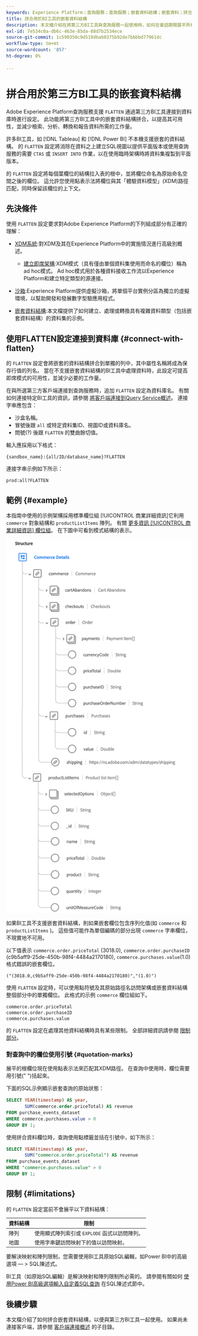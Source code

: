 ```yaml
---
keywords: Experience Platform；查詢服務；查詢服務；嵌套資料結構；嵌套資料；拼合；拼合嵌套資料；
title: 拼合用於BI工具的嵌套資料結構
description: 本文檔介紹在將第三方BI工具與查詢服務一起使用時，如何在會話期間展平所有表和視圖的XDM架構。
exl-id: 7e534c0a-db6c-463e-85da-88d7b2534ece
source-git-commit: 1c590350c9d519dba60375b92de7bbbbd77961dc
workflow-type: tm+mt
source-wordcount: '857'
ht-degree: 0%

---
```


# 拼合用於第三方BI工具的嵌套資料結構

Adobe Experience Platform查詢服務支援 `FLATTEN` 通過第三方BI工具連接到資料庫時進行設定。 此功能將第三方BI工具中的嵌套資料結構拼合，以提高其可用性，並減少檢索、分析、轉換和報告資料所需的工作量。

許多BI工具，如 [!DNL Tableau] 和 [!DNL Power BI] 不本機支援嵌套的資料結構。 的 `FLATTEN` 設定將消除在資料之上建立SQL視圖以提供平面版本或使用查詢服務的需要 `CTAS` 或 `INSERT INTO` 作業，以在使用臨時架構時將資料集複製到平面版本。

的 `FLATTEN` 設定將每個葉欄位的結構拉入表的根中，並將欄位命名為原始命名空間之後的欄位。 這允許您使用點表示法將欄位與其「體驗資料模型」(XDM)路徑匹配，同時保留該欄位的上下文。

## 先決條件

使用 `FLATTEN` 設定要求對Adobe Experience Platform的下列組成部分有正確的理解：

* [XDM系統](../../xdm/home.md):對XDM及其在Experience Platform中的實施情況進行高級別概述。

   * [建立即席架構](../../xdm/tutorials/ad-hoc.md):XDM模式（具有僅由單個資料集使用而命名的欄位）稱為ad hoc模式。 Ad hoc模式用於各種資料接收工作流以Experience Platform和建立特定類型的源連接。

* [沙箱](../../sandboxes/home.md):Experience Platform提供虛擬沙箱，將單個平台實例分區為獨立的虛擬環境，以幫助開發和發展數字型驗應用程式。

* [嵌套資料結構](./nested-data-structures.md):本文檔提供了如何建立、處理或轉換具有複雜資料類型（包括嵌套資料結構）的資料集的示例。

## 使用FLATTEN設定連接到資料庫 {#connect-with-flatten}

的 `FLATTEN` 設定會將嵌套的資料結構拼合到單獨的列中，其中屬性名稱將成為保存行值的列名。 當在不支援嵌套資料結構的BI工具中處理資料時，此設定可提高即席模式的可用性，並減少必要的工作量。

在與所選第三方客戶端連接到查詢服務時，追加 `FLATTEN` 設定為資料庫名。 有關如何連接特定BI工具的資訊，請參閱 [將客戶端連接到Query Service概述](../clients/overview.md)。 連接字串應包含：

* 沙盒名稱。
* 冒號後跟 `all` 或特定資料集ID、視圖ID或資料庫名。
* 問號(?) 後跟 `FLATTEN` 的雙曲餘切值。

輸入應採用以下格式：

```terminal
{sandbox_name}:{all/ID/database_name}?FLATTEN
```

連接字串示例如下所示：

```terminal
prod:all?FLATTEN
```

## 範例 {#example}

本指南中使用的示例架構採用標準欄位組 [!UICONTROL 商業詳細資訊]它利用 `commerce` 對象結構和 `productListItems` 陣列。 有關 [更多資訊 [!UICONTROL 商業詳細資訊] 欄位組](../../xdm/field-groups/event/commerce-details.md)。 在下圖中可看到模式結構的表示。

![Commerce Details欄位組的架構圖，包括 `commerce` 和 `productListItems` 結構。](../images/essential-concepts/commerce-details.png)

如果BI工具不支援嵌套資料結構，則如果嵌套欄位包含序列化值(如 `commerce` 和 `productListItems` )。 這些值可能作為單個編碼的部分出現 `commerce` 字串欄位，不現實地不可用。

以下值表示 `commerce.order.priceTotal` (3018.0), `commerce.order.purchaseID` (c9b5aff9-25de-450b-98f4-4484a2170180), `commerce.purchases.value`(1.0)格式錯誤的嵌套欄位。

```terminal
("(3018.0,c9b5aff9-25de-450b-98f4-4484a2170180)","(1.0)")
```

使用 `FLATTEN` 設定時，可以使用點符號及其原始路徑名訪問架構或嵌套資料結構整個部分中的單獨欄位。 此格式的示例 `commerce` 欄位組如下。

```terminal
commerce.order.priceTotal
commerce.order.purchaseID
commerce.purchases.value
```

的 `FLATTEN` 設定在處理其他資料結構時具有某些限制。 全部詳細資訊請參閱 [限制部分](#limitations)。

### 對查詢中的欄位使用引號 {#quotation-marks}

展平的根欄位現在使用點表示法來匹配其XDM路徑。 在查詢中使用時，欄位需要用引號(&quot; &quot;)括起來。

下面的SQL示例顯示嵌套查詢的原始狀態：

```sql
SELECT YEAR(timestamp) AS year,
       SUM(commerce.order.priceTotal) AS revenue
FROM purchase_events_dataset
WHERE commerce.purchases.value > 0
GROUP BY 1;
```

使用拼合資料欄位時，查詢使用點標籤並括在引號中，如下所示：

```sql
SELECT YEAR(timestamp) AS year,
       SUM("commerce.order.priceTotal") AS revenue
FROM purchase_events_dataset
WHERE "commerce.purchases.value" > 0
GROUP BY 1;
```

## 限制 {#limitations}

的 `FLATTEN` 設定當前不會展平以下資料結構：

| 資料結構 | 限制 |
|---|---|
| 陣列 | 使用顯式陣列索引或 `EXPLODE` 函式以訪問陣列。 |
| 地圖 | 使用字串鍵訪問映射下的值以訪問映射。 |

要解決映射和陣列限制，您需要使用BI工具原始SQL編輯，如Power BI中的高級選項 — > SQL陳述式。

BI工具（如原始SQL編輯）是解決映射和陣列限制所必需的。 請參閱有關如何 [使用Power BI高級選項輸入自定義SQL查詢](../clients/power-bi.md#import-tables-using-custom-sql) 在SQL陳述式節中。

## 後續步驟

本文檔介紹了如何拼合嵌套資料結構，以便與第三方BI工具一起使用。 如果尚未連接客戶端，請參閱 [客戶端連接概述](../clients/overview.md) 的子目錄。
